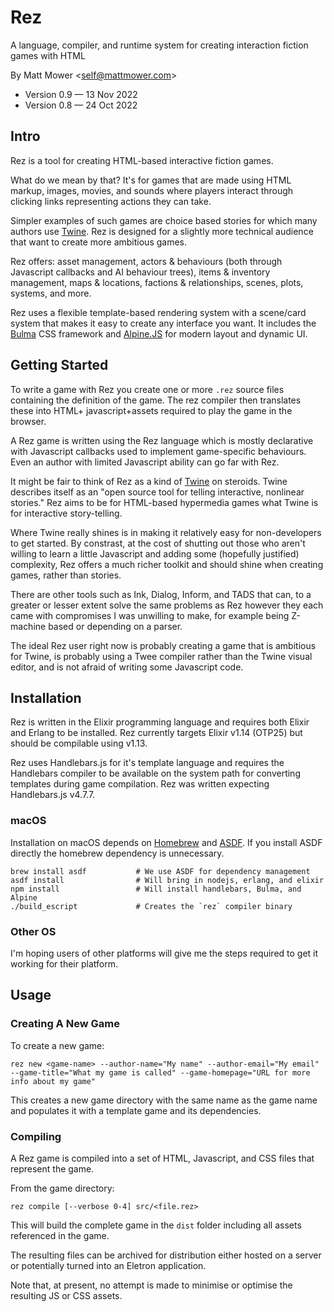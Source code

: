 # Rez

A language, compiler, and runtime system for creating interaction fiction games with HTML

By Matt Mower &lt;self@mattmower.com&gt;

* Version 0.9 — 13 Nov 2022
* Version 0.8 — 24 Oct 2022

## Intro

Rez is a tool for creating HTML-based interactive fiction games.

What do we mean by that? It's for games that are made using HTML markup, images, movies, and sounds where players interact through clicking links representing actions they can take.

Simpler examples of such games are choice based stories for which many authors use [Twine](https://twinery.org/). Rez is designed for a slightly more technical audience that want to create more ambitious games.

Rez offers: asset management, actors & behaviours (both through Javascript callbacks and AI behaviour trees), items & inventory management, maps & locations, factions & relationships, scenes, plots, systems, and more.

Rez uses a flexible template-based rendering system with a scene/card system that makes it easy to create any interface you want. It includes the [Bulma](https://bulma.io/) CSS framework and [Alpine.JS](https://alpinejs.dev/) for modern layout and dynamic UI.

## Getting Started

To write a game with Rez you create one or more `.rez` source files containing the definition of the game. The rez compiler then translates these into HTML+ javascript+assets required to play the game in the browser.

A Rez game is written using the Rez language which is mostly declarative with Javascript callbacks used to implement game-specific behaviours. Even an author with limited Javascript ability can go far with Rez.

It might be fair to think of Rez as a kind of [Twine](https://twinery.org/) on steroids. Twine describes itself as an "open source tool for telling interactive, nonlinear stories." Rez aims to be for HTML-based hypermedia games what Twine is for interactive story-telling.

Where Twine really shines is in making it relatively easy for non-developers to get started. By constrast, at the cost of shutting out those who aren't willing to learn a little Javascript and adding some (hopefully justified) complexity, Rez offers a much richer toolkit and should shine when creating games, rather than stories.

There are other tools such as Ink, Dialog, Inform, and TADS that can, to a greater or lesser extent solve the same problems as Rez however they each came with compromises I was unwilling to make, for example being Z-machine based or depending on a parser.

The ideal Rez user right now is probably creating a game that is ambitious for Twine, is probably using a Twee compiler rather than the Twine visual editor, and is not afraid of writing some Javascript code.

## Installation

Rez is written in the Elixir programming language and requires both Elixir and Erlang to be installed. Rez currently targets Elixir v1.14 (OTP25) but should be compilable using v1.13.

Rez uses Handlebars.js for it's template language and requires the Handlebars
compiler to be available on the system path for converting templates during game
compilation. Rez was written expecting Handlebars.js v4.7.7.

### macOS

Installation on macOS depends on [Homebrew](https://brew.sh/) and [ASDF](https://asdf-vm.com/). If you install ASDF directly the homebrew dependency is unnecessary.

    brew install asdf           # We use ASDF for dependency management
    asdf install                # Will bring in nodejs, erlang, and elixir
    npm install                 # Will install handlebars, Bulma, and Alpine
    ./build_escript             # Creates the `rez` compiler binary

### Other OS

I'm hoping users of other platforms will give me the steps required to get it working for their platform.

## Usage

### Creating A New Game

To create a new game:

    rez new <game-name> --author-name="My name" --author-email="My email" --game-title="What my game is called" --game-homepage="URL for more info about my game"

This creates a new game directory with the same name as the game name and populates it with a template game and its dependencies.

### Compiling

A Rez game is compiled into a set of HTML, Javascript, and CSS files that represent the game.

From the game directory:

    rez compile [--verbose 0-4] src/<file.rez>

This will build the complete game in the `dist` folder including all assets referenced in the game.

The resulting files can be archived for distribution either hosted on a server or potentially turned into an Eletron application.

Note that, at present, no attempt is made to minimise or optimise the resulting JS or CSS assets.
